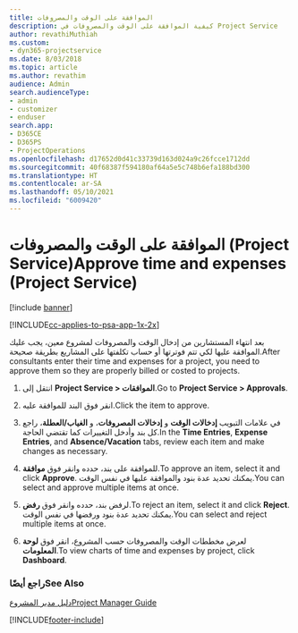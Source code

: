 ```yaml
---
title: الموافقة على الوقت والمصروفات
description: كيفية الموافقة على الوقت والمصروفات في Project Service
author: revathiMuthiah
ms.custom:
- dyn365-projectservice
ms.date: 8/03/2018
ms.topic: article
ms.author: revathim
audience: Admin
search.audienceType:
- admin
- customizer
- enduser
search.app:
- D365CE
- D365PS
- ProjectOperations
ms.openlocfilehash: d17652d0d41c33739d163d024a9c26fcce1712dd
ms.sourcegitcommit: 40f68387f594180af64a5e5c748b6efa188bd300
ms.translationtype: HT
ms.contentlocale: ar-SA
ms.lasthandoff: 05/10/2021
ms.locfileid: "6009420"
---
```

# <a name="approve-time-and-expenses-project-service"></a><span data-ttu-id="bdbd9-103">الموافقة على الوقت والمصروفات (Project Service)</span><span class="sxs-lookup"><span data-stu-id="bdbd9-103">Approve time and expenses (Project Service)</span></span>

[!include [banner](../includes/psa-now-project-operations.md)]

[!INCLUDE[cc-applies-to-psa-app-1x-2x](../includes/cc-applies-to-psa-app-1x-2x.md)]

<span data-ttu-id="bdbd9-104">بعد انتهاء المستشارين من إدخال الوقت والمصروفات لمشروع معين، يجب عليك الموافقة عليها لكي تتم فوترتها أو حساب تكلفتها على المشاريع بطريقة صحيحة.</span><span class="sxs-lookup"><span data-stu-id="bdbd9-104">After consultants enter their time and expenses for a project, you need to approve them so they are properly billed or costed to projects.</span></span>  
  
1.  <span data-ttu-id="bdbd9-105">انتقل إلى **Project Service > الموافقات**.</span><span class="sxs-lookup"><span data-stu-id="bdbd9-105">Go to **Project Service > Approvals**.</span></span>  
  
2.  <span data-ttu-id="bdbd9-106">انقر فوق البند للموافقة عليه.</span><span class="sxs-lookup"><span data-stu-id="bdbd9-106">Click the item to approve.</span></span>  
  
3.  <span data-ttu-id="bdbd9-107">في علامات التبويب **إدخالات الوقت** و **إدخالات المصروفات‬**، و **الغياب/العطلة‬**، راجع كل بند وأدخل التغييرات كما تقتضي الحاجة.</span><span class="sxs-lookup"><span data-stu-id="bdbd9-107">In the **Time Entries**, **Expense Entries**, and **Absence/Vacation** tabs, review each item and make changes as necessary.</span></span>  
  
4.  <span data-ttu-id="bdbd9-108">للموافقة على بند، حدده وانقر فوق **موافقة‬**.</span><span class="sxs-lookup"><span data-stu-id="bdbd9-108">To approve an item, select it and click **Approve**.</span></span> <span data-ttu-id="bdbd9-109">يمكنك تحديد عدة بنود والموافقة عليها في نفس الوقت.</span><span class="sxs-lookup"><span data-stu-id="bdbd9-109">You can select and approve multiple items at once.</span></span>  
  
5.  <span data-ttu-id="bdbd9-110">لرفض بند، حدده وانقر فوق **رفض‬**.</span><span class="sxs-lookup"><span data-stu-id="bdbd9-110">To reject an item, select it and click **Reject**.</span></span> <span data-ttu-id="bdbd9-111">يمكنك تحديد عدة بنود ورفضها في نفس الوقت.</span><span class="sxs-lookup"><span data-stu-id="bdbd9-111">You can select and reject multiple items at once.</span></span>  
  
6.  <span data-ttu-id="bdbd9-112">لعرض مخططات الوقت والمصروفات حسب المشروع، انقر فوق **لوحة المعلومات**.</span><span class="sxs-lookup"><span data-stu-id="bdbd9-112">To view charts of time and expenses by project, click **Dashboard**.</span></span>  
  
### <a name="see-also"></a><span data-ttu-id="bdbd9-113">راجع أيضًا</span><span class="sxs-lookup"><span data-stu-id="bdbd9-113">See Also</span></span>  
 [<span data-ttu-id="bdbd9-114">دليل مدير المشروع</span><span class="sxs-lookup"><span data-stu-id="bdbd9-114">Project Manager Guide</span></span>](../psa/project-manager-guide.md)


[!INCLUDE[footer-include](../includes/footer-banner.md)]